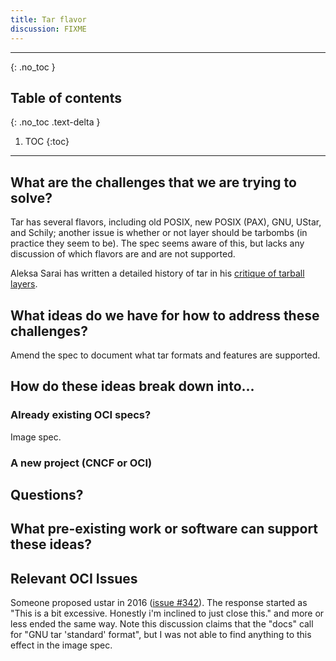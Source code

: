 ```yaml
---
title: Tar flavor
discussion: FIXME
---
```


---

{: .no_toc }

## Table of contents
{: .no_toc .text-delta }

1. TOC
{:toc}

---

## What are the challenges that we are trying to solve?

Tar has several flavors, including old POSIX, new POSIX (PAX), GNU, UStar, and
Schily; another issue is whether or not layer should be tarbombs (in practice
they seem to be). The spec seems aware of this, but lacks any discussion of
which flavors are and are not supported.

Aleksa Sarai has written a detailed history of tar in his [critique of tarball
layers][1].

[1]: https://www.cyphar.com/blog/post/20190121-ociv2-images-i-tar

## What ideas do we have for how to address these challenges?

Amend the spec to document what tar formats and features are supported.

## How do these ideas break down into...

### Already existing OCI specs?

Image spec.


### A new project (CNCF or OCI)


## Questions?


## What pre-existing work or software can support these ideas?

## Relevant OCI Issues

Someone proposed ustar in 2016 ([issue #342][1]). The response started as
"This is a bit excessive. Honestly i'm inclined to just close this." and more
or less ended the same way. Note this discussion claims that the "docs" call
for "GNU tar 'standard' format", but I was not able to find anything to this
effect in the image spec.

[1]: https://github.com/opencontainers/image-spec/pull/342


<!--  LocalWords:  UStar Schily PAX
 -->
